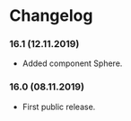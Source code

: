 # Changelog

### 16.1 (12.11.2019)

* Added component Sphere.

### 16.0 (08.11.2019)

* First public release.
